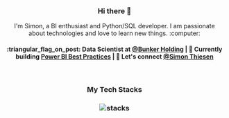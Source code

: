 <h3 align="center"> Hi there 👋</h3>

<p align="center">
I'm Simon, a BI enthusiast and Python/SQL developer. I am passionate about technologies and love to learn new things. :computer:
</p>

<h4 align="center">
:triangular_flag_on_post: Data Scientist at <a href="https://www.bunker-holding.com/">@Bunker Holding</a> | 🌱 Currently building <a href="https://github.com/SimonThiesen/Best-Practices-PBI">Power BI Best Practices</a> | 💬 Let's connect <a href="https://www.linkedin.com/in/simon-thiesen/">@Simon Thiesen</a>
</h4>

<br/>
<h3 align="center">
My Tech Stacks
</h3>

<h3 align="center">
<img src="https://user-images.githubusercontent.com/69463973/108620715-577c1780-742e-11eb-8e14-ab0345b35150.png" alt="stacks"/>
</h3>
